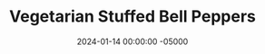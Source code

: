 ---
layout: post
title:  "Vegetarian Stuffed Bell Peppers"
date:   2024-01-14 00:00:00 -05000
categories: 
- Recipes
- Meatless
permalink: /recipes/stuffed-peppers
image: /assets/Food/Meatless/Stuffed Pepper/stuffed-cover.jpg
ing: stuffed-ing
facts: stuffed-facts
Prep: 15
Rest: 
Cook: 60
Source1: 
Source2: 
tags: 
- red bell pepper
- red pepper
- rice
- beans
- cheese
- feta
- crushed tomatoes
- tomato
- chili
- cumin
- appetizer
- stuffed pepper
Description: Stuffed peppers are a great game day appetizer or side. They're best served warm, so get them while you can. I like to have mine with a side of meatloaf or chili. They're vegetarian and gluten free too.
Instructions: 
- Add rice and water to a small pot with water. Bring to a boil, cover, and reduce to a simmer. Cook until the rice is tender and the water is absorbed<br><br>

- Meanwhile, prepare the peppers and the filling. Preheat your oven to 350F, and line an 8" baking pan with foil. Cut the tops off the peppers, and scoop out the ribs and seeds. Place the cut peppers in the pan<br><br>

- To a bowl, combine half the feta, the rice, and the rest of the mix ingredients - (drained and rinsed) beans, crushed tomatoes, feta, (finely diced) onion, minced garlic, chili powder, and ground cumin<br><br>
- <center><img src="/assets/Food/Meatless/Stuffed Pepper/stuffed-3.jpg" alt="" class="instruction-image"></center><br>

- Evenly divide the filling among the peppers, and top with the remaining feta cheese. I only made half, so I used some glass containers to fill in the spaces so the peppers can still stand up<br><br>

- Cover with aluminum foil and bake for 25 minutes. Uncover, and bake for an additional 20 minutes, until the cheese is melted and the peppers are tender<br><br>
- <center><img src="/assets/Food/Meatless/Stuffed Pepper/stuffed-5.jpg" alt="" class="instruction-image"></center>
---